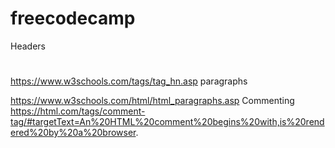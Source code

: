 # freecodecamp
Headers <h1> </h1> https://www.w3schools.com/tags/tag_hn.asp
paragraphs <p> </p> https://www.w3schools.com/html/html_paragraphs.asp
Commenting <!-- --> https://html.com/tags/comment-tag/#targetText=An%20HTML%20comment%20begins%20with,is%20rendered%20by%20a%20browser.



